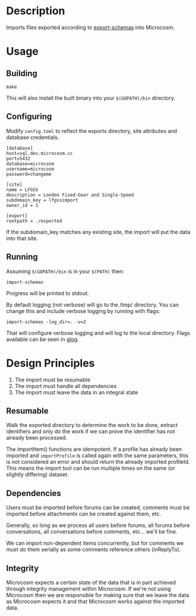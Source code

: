 Description
===========

Imports files exported according to [export-schemas](https://github.com/microcosm-cc/export-schemas) into Microcosm.

Usage
=====

Building
--------

`make`

This will also install the built binary into your `$(GOPATH)/bin` directory.

Configuring
-----------

Modify `config.toml` to reflect the exports directory, site attributes and database credentials.

````
[database]
host=sql.dev.microcosm.cc
port=5432
database=microcosm
username=microcosm
password=changeme

[site]
name = LFGSS
description = London Fixed-Gear and Single-Speed
subdomain_key = lfgssimport
owner_id = 1

[export]
rootpath = ./exported
````

If the subdomain_key matches any existing site, the import will put the data into that site.

Running
-------

Assuming `$(GOPATH)/bin` is in your `$(PATH)` then:

`import-schemas`

Progress will be printed to stdout.

By default logging (not verbose) will go to the /tmp/ directory. You can change this and include verbose logging by running with flags:

`import-schemas -log_dir=. -v=2`

That will configure verbose logging and will log to the local directory. Flags available can be seen in [glog](https://github.com/golang/glog).

Design Principles
=================

1. The import must be resumable
2. The import must handle all dependencies
3. The import must leave the data in an integral state

Resumable
---------

Walk the exported directory to determine the work to be done, extract identifiers and only do the work if we can prove the identifier has not already been processed.

The importItem() functions are idempotent. If a profile has already been imported and `importProfile` is called again with the same parameters, this is not considered an error and should return the already imported profileId. This means the import tool can be run multiple times on the same (or slightly differing) dataset.

Dependencies
------------

Users must be imported before forums can be created, comments must be imported before attachments can be created against them, etc.

Generally, so long as we process all users before forums, all forums before conversations, all conversations before comments, etc... we'll be fine.

We can import non-dependent items concurrently, but for comments we must do them serially as some comments reference others (inReplyTo).

Integrity
---------

Microcosm expects a certain state of the data that is in part achieved through integrity management within Microcosm. If we're not using Microcosm then we are responsible for making sure that we leave the data as Microcosm expects it and that Microcosm works against the imported data.